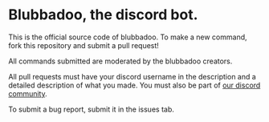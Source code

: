 <h1>Blubbadoo, the discord bot.</h1>
This is the official source code of blubbadoo.
To make a new command, fork this repository and submit a pull request!

All commands submitted are moderated by the blubbadoo creators.

All pull requests must have your discord username in the description and a detailed description of what you made.
You must also be part of <a href="https://discord.gg/wmPAatT">our discord community</a>.

To submit a bug report, submit it in the issues tab.